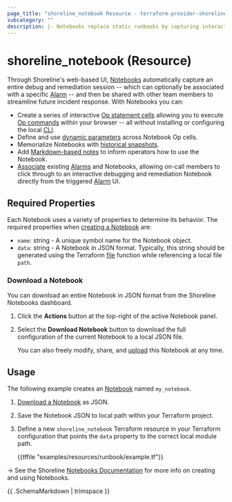 ```yaml
---
page_title: "shoreline_notebook Resource - terraform-provider-shoreline"
subcategory: ""
description: |- Notebooks replace static runbooks by capturing interactive debug and remediation sessions in a convenient UI.
---
```


# shoreline_notebook (Resource)

Through Shoreline's web-based UI, [Notebooks](/t/notebook) automatically capture an entire debug and remediation session -- which can optionally be associated with a specific [Alarm](/t/alarm) -- and then be shared with other team members to streamline future incident response. With Notebooks you can:

- Create a series of interactive [Op statement cells](/t/notebook#op-statements) allowing you to execute [Op commands](/t/op/command) within your browser -- all without installing or configuring the local [CLI](/t/cli).
- Define and use [dynamic parameters](/t/notebook-param) across Notebook Op cells.
- Memorialize Notebooks with [historical snapshots](/t/notebook-run).
- Add [Markdown-based notes](/t/notebook#notes) to inform operators how to use the Notebook.
- [Associate](/t/notebook#alarm-association) existing [Alarms](/t/alarm) and Notebooks, allowing on-call members to click through to an interactive debugging and remediation Notebook directly from the triggered [Alarm](/t/alarm) UI.

## Required Properties

Each Notebook uses a variety of properties to determine its behavior. The required properties when [creating a Notebook](/t/notebook#create-a-notebook) are:

- `name`: string - A unique symbol name for the Notebook object.
- `data`: string - A Notebook in JSON format.  Typically, this string should be generated using the Terraform [file](https://www.terraform.io/language/functions/file) function while referencing a local file `path`.

### Download a Notebook

You can download an entire Notebook in JSON format from the Shoreline Notebooks dashboard.

1. Click the **Actions** button at the top-right of the active Notebook panel.
2. Select the **Download Notebook** button to download the full configuration of the current Notebook to a local JSON file.

   You can also freely modify, share, and [upload](/t/notebook#upload-a-notebook) this Notebook at any time.

## Usage

The following example creates an [Notebook](/t/notebook) named `my_notebook`.

1. [Download a Notebook](#download-a-notebook) as JSON.
2. Save the Notebook JSON to local path within your Terraform project.
3. Define a new `shoreline_notebook` Terraform resource in your Terraform configuration that points the `data` property to the correct local module path.

   {{tffile "examples/resources/runbook/example.tf"}}

-> See the Shoreline [Notebooks Documentation](/t/notebook) for more info on creating and using Notebooks.

{{ .SchemaMarkdown | trimspace }}
